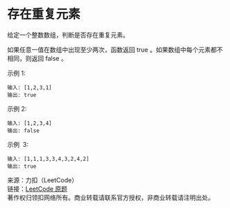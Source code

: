 # 存在重复元素

给定一个整数数组，判断是否存在重复元素。

如果任意一值在数组中出现至少两次，函数返回 true 。如果数组中每个元素都不相同，则返回 false 。

示例 1:

```text
输入: [1,2,3,1]
输出: true
```

示例 2:

```text
输入: [1,2,3,4]
输出: false
```

示例  3:

```text
输入: [1,1,1,3,3,4,3,2,4,2]
输出: true
```

来源：力扣（LeetCode）  
链接：[LeetCode 原题](https://leetcode-cn.com/problems/contains-duplicate)  
著作权归领扣网络所有。商业转载请联系官方授权，非商业转载请注明出处。
